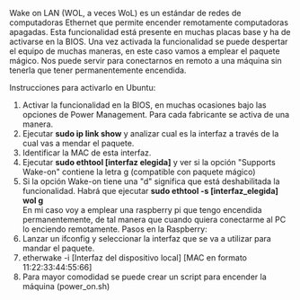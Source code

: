 Wake on LAN (WOL, a veces WoL) es un estándar de redes de computadoras Ethernet que permite encender remotamente computadoras apagadas.
Esta funcionalidad está presente en muchas placas base y ha de activarse en la BIOS.
Una vez activada la funcionalidad se puede despertar el equipo de muchas maneras, en este caso vamos a emplear el paquete mágico.
Nos puede servir para conectarnos en remoto a una máquina sin tenerla que tener permanentemente encendida.

Instrucciones para activarlo en Ubuntu:
1. Activar la funcionalidad en la BIOS, en muchas ocasiones bajo las opciones de Power Management. Para cada fabricante se activa de una manera.
2. Ejecutar **sudo ip link show** y analizar cual es la interfaz a través de la cual vas a mendar el paquete.
3. Identificar la MAC de esta interfaz.
4. Ejecutar **sudo ethtool [interfaz elegida]** y ver si la opción "Supports Wake-on" contiene la letra g (compatible con paquete mágico)
5. Si la opción Wake-on tiene una "d" significa que está deshabilitada la funcionalidad. Habrá que ejecutar **sudo ethtool -s [interfaz_elegida] wol g**  
En mi caso voy a emplear una raspberry pi que tengo encendida permanentemente, de tal manera que cuando quiera conectarme al PC lo enciendo remotamente.
Pasos en la Raspberry:
6. Lanzar un ifconfig y seleccionar la interfaz que se va a utilizar para mandar el paquete.
7. etherwake -i [Interfaz del dispositivo local] [MAC en formato 11:22:33:44:55:66]
8. Para mayor comodidad se puede crear un script para encender la máquina (power_on.sh)
